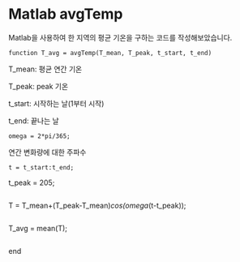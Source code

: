 # Matlab avgTemp
Matlab을 사용하여 한 지역의 평균 기온을 구하는 코드를 작성해보았습니다.
```
function T_avg = avgTemp(T_mean, T_peak, t_start, t_end)
```
T_mean: 평균 연간 기온

T_peak: peak 기온

t_start: 시작하는 날(1부터 시작)

t_end: 끝나는 날
```
omega = 2*pi/365; 
```
연간 변화량에 대한 주파수 
```
t = t_start:t_end;
```
t_peak = 205;
```
```
T = T_mean+(T_peak-T_mean)*cos(omega*(t-t_peak));
```
```
T_avg = mean(T);
```
```
end
```
